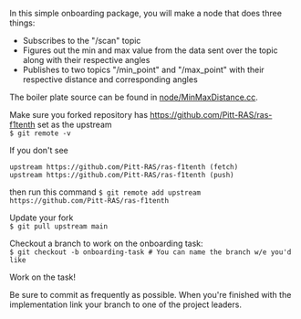 In this simple onboarding package, you will make a node that does three things:
* Subscribes to the "/scan" topic
* Figures out the min and max value from the data sent over the topic along with their respective angles
* Publishes to two topics "/min_point" and "/max_point" with their respective distance and corresponding angles

The boiler plate source can be found in <a href="https://github.com/Pitt-RAS/ras-f1tenth/tree/main/catkin_ws/src/onboarding/node">node/MinMaxDistance.cc</a>.


Make sure you forked repository has https://github.com/Pitt-RAS/ras-f1tenth set as the upstream <br>
```$ git remote -v```

If you don't see
```
upstream https://github.com/Pitt-RAS/ras-f1tenth (fetch)
upstream https://github.com/Pitt-RAS/ras-f1tenth (push)
```
then run this command
```$ git remote add upstream https://github.com/Pitt-RAS/ras-f1tenth```

Update your fork<br>
```$ git pull upstream main```

Checkout a branch to work on the onboarding task:<br>
```$ git checkout -b onboarding-task # You can name the branch w/e you'd like```

Work on the task!

Be sure to commit as frequently as possible. When you're finished with the implementation
link your branch to one of the project leaders.
